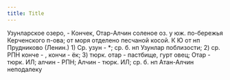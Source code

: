 ```yaml
---
title: Title
---
```


Узунларское озеро, - Кончек, Отар-Алчин соленое оз. у юж. по-бережья Керченского
п-ова; от моря отделено песчаной косой. К Ю от нп Прудниково (Ленин.) 1) Ср.
узун - *; ср. б. нп Узунлар поблизости; 2) ср. РПН конче - , кончи - ёк; 3)
тюрк. отар - пастбище, гурт овец; Отар - тюрк. ИЛ; алчин - РПН; Алчин - тюрк.
ИЛ; ср. б. нп Атан-Алчин неподалеку
